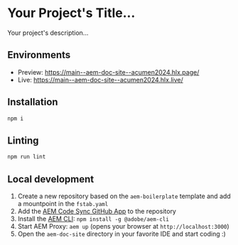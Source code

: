 # Your Project's Title...
Your project's description...

## Environments
- Preview: https://main--aem-doc-site--acumen2024.hlx.page/
- Live: https://main--aem-doc-site--acumen2024.hlx.live/

## Installation

```sh
npm i
```

## Linting

```sh
npm run lint
```

## Local development

1. Create a new repository based on the `aem-boilerplate` template and add a mountpoint in the `fstab.yaml`
1. Add the [AEM Code Sync GitHub App](https://github.com/apps/aem-code-sync) to the repository
1. Install the [AEM CLI](https://github.com/adobe/helix-cli): `npm install -g @adobe/aem-cli`
1. Start AEM Proxy: `aem up` (opens your browser at `http://localhost:3000`)
1. Open the `aem-doc-site` directory in your favorite IDE and start coding :)
